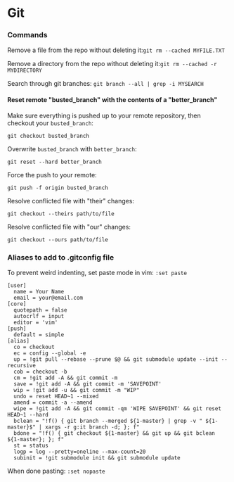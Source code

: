 # Git

### Commands

Remove a file from the repo without deleting it:`git rm --cached MYFILE.TXT`

Remove a directory from the repo without deleting it:`git rm --cached -r MYDIRECTORY`

Search through git branches: `git branch --all | grep -i MYSEARCH`

#### Reset remote "busted\_branch" with the contents of a "better\_branch"

Make sure everything is pushed up to your remote repository, then checkout your `busted_branch`:

```
git checkout busted_branch
```

Overwrite `busted_branch` with `better_branch`:

```
git reset --hard better_branch
```

Force the push to your remote:

```
git push -f origin busted_branch
```

Resolve conflicted file with "their" changes:

```
git checkout --theirs path/to/file
```

Resolve conflicted file with "our" changes:

```
git checkout --ours path/to/file
```

### Aliases to add to .gitconfig file

To prevent weird indenting, set paste mode in vim: `:set paste`

```
[user]
  name = Your Name
  email = your@email.com
[core]
  quotepath = false
  autocrlf = input
  editor = 'vim'
[push]
  default = simple
[alias]
  co = checkout
  ec = config --global -e
  up = !git pull --rebase --prune $@ && git submodule update --init --recursive
  cob = checkout -b
  cm = !git add -A && git commit -m
  save = !git add -A && git commit -m 'SAVEPOINT'
  wip = !git add -u && git commit -m "WIP"
  undo = reset HEAD~1 --mixed
  amend = commit -a --amend
  wipe = !git add -A && git commit -qm 'WIPE SAVEPOINT' && git reset HEAD~1 --hard
  bclean = "!f() { git branch --merged ${1-master} | grep -v " ${1-master}$" | xargs -r g:it branch -d; }; f"
  bdone = "!f() { git checkout ${1-master} && git up && git bclean ${1-master}; }; f"
  st = status
  logp = log --pretty=oneline --max-count=20
  subinit = !git submodule init && git submodule update
```

When done pasting: `:set nopaste`
